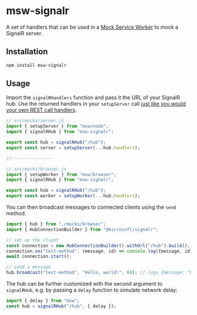 # msw-signalr

A set of handlers that can be used in a [Mock Service Worker](https://mswjs.io/)
to mock a SignalR server.

## Installation

```bash
npm install msw-signalr
```

## Usage

Import the `signalRHandlers` function and pass it the URL of your SignalR hub.
Use the returned handlers in your `setupServer` call [just like you would your
own REST call handlers](https://mswjs.io/docs/getting-started/integrate).

```typescript
// src/mocks/server.js
import { setupServer } from "msw/node";
import { signalRHub } from "msw-signalr";

export const hub = signalRHub("/hub");
export const server = setupServer(...hub.handlers);

//----------------

// src/mocks/browser.js
import { setupWorker } from "msw/browser";
import { signalRHub } from "msw-signalr";

export const hub = signalRHub("/hub");
export const worker = setupWorker(...hub.handlers);
```

You can then broadcast messages to connected clients using the `send` method.

```typescript
import { hub } from "./mocks/browser";
import { HubConnectionBuilder } from "@microsoft/signalr";

// set up the client
const connection = new HubConnectionBuilder().withUrl("/hub").build();
connection.on("test-method", (message, id) => console.log({message, id})
await connection.start();

// send a message
hub.broadcast("test-method", "Hello, world!", 69); // logs {message: "Hello, world!", id: 69}
```

The hub can be further customized with the second argument to `signalRHub`, e.g. by passing a `delay` function to simulate network delay:

```js
import { delay } from "msw";
const hub = signalRHub("/hub", { delay });
```
